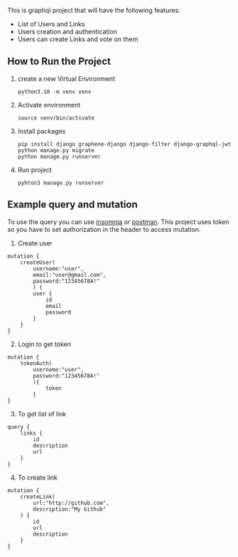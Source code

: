 This is graphql project that will have the following features:
- List of Users and Links
- Users creation and authentication
- Users can create Links and vote on them

## How to Run the Project
1. create a new Virtual Environment
   ```
   python3.10 -m venv venv
   ```

3. Activate environment
   ```
   source venv/bin/activate
   ```

5. Install packages
   ```
   pip install django graphene-django django-filter django-graphql-jwt
   python manage.py migrate
   python manage.py runserver
   ```

6. Run project
   ```
   pyhton3 manage.py runserver
   ```

## Example query and mutation
To use the query you can use [insomnia](https://insomnia.rest/products/insomnia) or [postman](https://www.postman.com/downloads/). This project uses token so you have to set authorization in the header to access mutation.

1. Create user
```
mutation {
    createUser(
        username:"user",
        email:"user@gmail.com",
        password:"12345678A!"
        ) {
        user {
            id
            email
            password
        }
    }
}
```
2. Login to get token
```
mutation {
    tokenAuth(
        username:"user",
        password:"12345678A!"
        ){
            token
        }
}
```

3. To get list of link
```
query {
    links {
        id
        description
        url
    }
}
```

4. To create link
```
mutation {
    createLink(
        url:"http://github.com",
        description:"My Github"
    ) {
        id
        url
        description
    }
}
```

